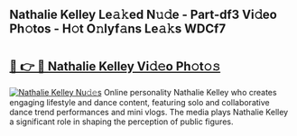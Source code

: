 ## Nathalie Kelley Le𝚊𝚔ed N𝚞𝚍e - Part-df3 Vi𝚍eo Ph𝚘tos - H𝚘t O𝚗lyf𝚊ns Le𝚊𝚔s WDCf7

# <h2><a href="http://hfcdzha.feru.top/?c=Nathalie+Kelley">🔗 👉 🔴 Nathalie Kelley Vi𝚍𝚎o Ph𝚘t𝚘𝚜</a></h2>

[![Nathalie Kelley Nu𝚍𝚎s](https://i.imgur.com/0TWrTi3.gif)](http://hfcdzha.feru.top/?c=Nathalie+Kelley)
Online personality Nathalie Kelley who creates engaging lifestyle and dance content, featuring solo and collaborative dance trend performances and mini vlogs. The media plays Nathalie Kelley a significant role in shaping the perception of public figures. 
